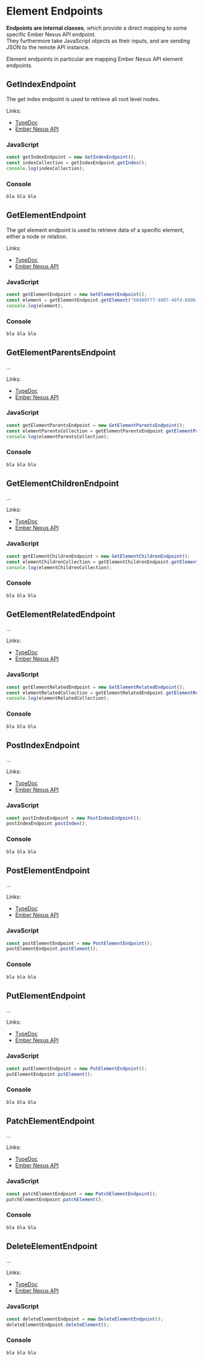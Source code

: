 # Element Endpoints

**Endpoints are internal classes**, which provide a direct mapping to some specific Ember Nexus API endpoint.  
They furthermore take JavaScript objects as their inputs, and are sending JSON to the remote API instance.

Element endpoints in particular are mapping Ember Nexus API element endpoints.

## <span class="method-get">GetIndexEndpoint</span>

The get index endpoint is used to retrieve all root level nodes.

Links:
- [TypeDoc](https://ember-nexus.github.io/web-sdk/type/classes/Endpoint_Element_GetIndexEndpoint.GetIndexEndpoint.html)
- [Ember Nexus API](https://ember-nexus.github.io/api/#/api-endpoints/element/get-index)

<!-- tabs:start -->

### **JavaScript**

```js
const getIndexEndpoint = new GetIndexEndpoint();
const indexCollection = getIndexEndpoint.getIndex();
console.log(indexCollection);
```

### **Console**

```txt
bla bla bla
```

<!-- tabs:end -->


## <span class="method-get">GetElementEndpoint</span>

The get element endpoint is used to retrieve data of a specific element, either a node or relation.

Links:
- [TypeDoc](https://ember-nexus.github.io/web-sdk/type/classes/Endpoint_Element_GetElementEndpoint.GetElementEndpoint.html)
- [Ember Nexus API](https://ember-nexus.github.io/api/#/api-endpoints/element/get-element)

<!-- tabs:start -->

### **JavaScript**

```js
const getElementEndpoint = new GetElementEndpoint();
const element = getElementEndpoint.getElement("b8480f77-9d07-48fd-8d9b-ed13db97e9c7");
console.log(element);
```

### **Console**

```txt
bla bla bla
```

<!-- tabs:end -->


## <span class="method-get">GetElementParentsEndpoint</span>

...

Links:
- [TypeDoc](https://ember-nexus.github.io/web-sdk/type/classes/Endpoint_Element_GetElementParentsEndpoint.GetElementParentsEndpoint.html)
- [Ember Nexus API](https://ember-nexus.github.io/api/#/api-endpoints/element/get-parents)

<!-- tabs:start -->

### **JavaScript**

```js
const getElementParentsEndpoint = new GetElementParentsEndpoint();
const elementParentsCollection = getElementParentsEndpoint.getElementParents();
console.log(elementParentsCollection);
```

### **Console**

```txt
bla bla bla
```

<!-- tabs:end -->


## <span class="method-get">GetElementChildrenEndpoint</span>

...

Links:
- [TypeDoc](https://ember-nexus.github.io/web-sdk/type/classes/Endpoint_Element_GetElementChildrenEndpoint.GetElementChildrenEndpoint.html)
- [Ember Nexus API](https://ember-nexus.github.io/api/#/api-endpoints/element/get-children)

<!-- tabs:start -->

### **JavaScript**

```js
const getElementChildrenEndpoint = new GetElementChildrenEndpoint();
const elementChildrenCollection = getElementChildrenEndpoint.getElementChildren();
console.log(elementChildrenCollection);
```

### **Console**

```txt
bla bla bla
```

<!-- tabs:end -->


## <span class="method-get">GetElementRelatedEndpoint</span>

...

Links:
- [TypeDoc](https://ember-nexus.github.io/web-sdk/type/classes/Endpoint_Element_GetElementRelatedEndpoint.GetElementRelatedEndpoint.html)
- [Ember Nexus API](https://ember-nexus.github.io/api/#/api-endpoints/element/get-related)

<!-- tabs:start -->

### **JavaScript**

```js
const getElementRelatedEndpoint = new GetElementRelatedEndpoint();
const elementRelatedCollection = getElementRelatedEndpoint.getElementRelated();
console.log(elementRelatedCollection);
```

### **Console**

```txt
bla bla bla
```

<!-- tabs:end -->


## <span class="method-post">PostIndexEndpoint</span>

...

Links:
- [TypeDoc](https://ember-nexus.github.io/web-sdk/type/classes/Endpoint_Element_PostIndexEndpoint.PostIndexEndpoint.html)
- [Ember Nexus API](https://ember-nexus.github.io/api/#/api-endpoints/element/post-index)

<!-- tabs:start -->

### **JavaScript**

```js
const postIndexEndpoint = new PostIndexEndpoint();
postIndexEndpoint.postIndex();
```

### **Console**

```txt
bla bla bla
```

<!-- tabs:end -->


## <span class="method-post">PostElementEndpoint</span>

...

Links:
- [TypeDoc](https://ember-nexus.github.io/web-sdk/type/classes/Endpoint_Element_PostElementEndpoint.PostElementEndpoint.html)
- [Ember Nexus API](https://ember-nexus.github.io/api/#/api-endpoints/element/post-element)

<!-- tabs:start -->

### **JavaScript**

```js
const postElementEndpoint = new PostElementEndpoint();
postElementEndpoint.postElement();
```

### **Console**

```txt
bla bla bla
```

<!-- tabs:end -->


## <span class="method-put">PutElementEndpoint</span>

...

Links:
- [TypeDoc](https://ember-nexus.github.io/web-sdk/type/classes/Endpoint_Element_PutElementEndpoint.PutElementEndpoint.html)
- [Ember Nexus API](https://ember-nexus.github.io/api/#/api-endpoints/element/put-element)

<!-- tabs:start -->

### **JavaScript**

```js
const putElementEndpoint = new PutElementEndpoint();
putElementEndpoint.putElement();
```

### **Console**

```txt
bla bla bla
```

<!-- tabs:end -->


## <span class="method-patch">PatchElementEndpoint</span>

...

Links:
- [TypeDoc](https://ember-nexus.github.io/web-sdk/type/classes/Endpoint_Element_PatchElementEndpoint.PatchElementEndpoint.html)
- [Ember Nexus API](https://ember-nexus.github.io/api/#/api-endpoints/element/patch-element)

<!-- tabs:start -->

### **JavaScript**

```js
const patchElementEndpoint = new PatchElementEndpoint();
patchElementEndpoint.patchElement();
```

### **Console**

```txt
bla bla bla
```

<!-- tabs:end -->


## <span class="method-delete">DeleteElementEndpoint</span>

...

Links:
- [TypeDoc](https://ember-nexus.github.io/web-sdk/type/classes/Endpoint_Element_DeleteElementEndpoint.DeleteElementEndpoint.html)
- [Ember Nexus API](https://ember-nexus.github.io/api/#/api-endpoints/element/delete-element)

<!-- tabs:start -->

### **JavaScript**

```js
const deleteElementEndpoint = new DeleteElementEndpoint();
deleteElementEndpoint.deleteElement();
```

### **Console**

```txt
bla bla bla
```

<!-- tabs:end -->

